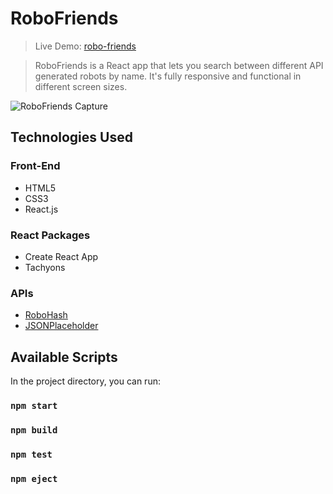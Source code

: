 # RoboFriends
> Live Demo: [robo-friends](https://hijal.github.io/react-robot-friends/)

> RoboFriends is a React app that lets you search between different API generated robots by name. It's fully responsive and functional in different screen sizes.

![RoboFriends Capture](https://i.imgur.com/jmKGp6c.jpg)


## Technologies Used

### Front-End
- HTML5
- CSS3
 - React.js

### React Packages
- Create React App
- Tachyons

### APIs
- [RoboHash](https://robohash.org/)
- [JSONPlaceholder](https://jsonplaceholder.typicode.com/)


## Available Scripts

In the project directory, you can run:

### `npm start`

### `npm build`

### `npm test`

### `npm eject`